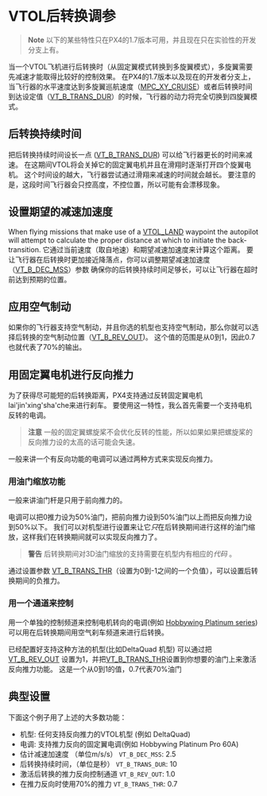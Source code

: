 # VTOL后转换调参

> **Note** 以下的某些特性只在PX4的1.7版本可用，并且现在只在实验性的开发分支上有。

当一个VTOL飞机进行后转换时（从固定翼模式转换到多旋翼模式），多旋翼需要先减速才能取得比较好的控制效果。 在PX4的1.7版本以及现在的开发者分支上，当飞行器的水平速度达到多旋翼巡航速度（[MPC_XY_CRUISE](../advanced_config/parameter_reference.md#MPC_XY_CRUISE)）或者后转换时间到达设定值（[VT_B_TRANS_DUR](../advanced_config/parameter_reference.md#VT_B_TRANS_DUR)）的时候，飞行器的动力将完全切换到四旋翼模式。

## 后转换持续时间

把后转换持续时间设长一点 ([VT_B_TRANS_DUR](../advanced_config/parameter_reference.md#VT_B_TRANS_DUR)) 可以给飞行器更长的时间来减速。 在这期间VTOL将会关掉它的固定翼电机并且在滑翔时逐渐打开四个旋翼电机。 这个时间设的越大，飞行器尝试通过滑翔来减速的时间就会越长。 要注意的是，这段时间飞行器会只控高度，不控位置，所以可能有会漂移现象。

## 设置期望的减速加速度

When flying missions that make use of a [VTOL_LAND](https://mavlink.io/en/messages/common.html#MAV_CMD_NAV_VTOL_LAND) waypoint the autopilot will attempt to calculate the proper distance at which to initiate the back-transition. 它通过当前速度（取自地速）和期望减速加速度来计算这个距离。 要让飞行器在后转换时更加接近降落点，你可以调整期望减速加速度（[VT_B_DEC_MSS](../advanced_config/parameter_reference.md#VT_B_DEC_MSS)）参数 确保你的后转换持续时间足够长，可以让飞行器在超时前达到预期的位置。

## 应用空气制动

如果你的飞行器支持空气制动，并且你选的机型也支持空气制动，那么你就可以选择后转换的空气制动位置（[VT_B_REV_OUT](../advanced_config/parameter_reference.md#VT_B_REV_OUT))。 这个值的范围是从0到1，因此0.7也就代表了70%的输出。

## 用固定翼电机进行反向推力

为了获得尽可能短的后转换距离，PX4支持通过反转固定翼电机lai'jin'xing'sha'che来进行刹车。 要使用这一特性，我么首先需要一个支持电机反转的电调。

> **注意** 一般的固定翼螺旋桨不会优化反转的性能，所以如果如果把螺旋桨的反向推力设的太高的话可能会失速。

一般来讲一个有反向功能的电调可以通过两种方式来实现反向推力。

### 用油门缩放功能

一般来讲油门杆是只用于前向推力的。

电调可以把0推力设为50%油门，把前向推力设到50%油门以上而把反向推力设到50%以下。 我们可以对机型进行设置来让它*只*在后转换期间进行这样的油门缩放，这样我们在转换期间就可以实现反向推力了。

> **警告** 后转换期间对3D油门缩放的支持需要在机型内有相应的*代码* 。

通过设置参数 [VT_B_TRANS_THR](../advanced_config/parameter_reference.md#VT_B_TRANS_THR)（设置为0到-1之间的一个负值），可以设置后转换期间的负推力。

### 用一个通道来控制

用一个单独的控制频道来控制电机转向的电调(例如 [Hobbywing Platinum series](http://a.hobbywing.com/category.php?id=44&filter_attr=6345.6346))可以用在后转换期间用空气刹车频道来进行后转换。

已经配置好支持这种方法的机型(比如DeltaQuad 机型) 可以通过把[VT_B_REV_OUT](../advanced_config/parameter_reference.md#VT_B_REV_OUT) 设置为1，并把[VT_B_TRANS_THR](../advanced_config/parameter_reference.md#VT_B_TRANS_THR)设置到你想要的油门上来激活反向推力功能。 这是一个从0到1的值，0.7代表70%油门

## 典型设置

下面这个例子用了上述的大多数功能：

- 机型: 任何支持反向推力的VTOL机型 (例如 DeltaQuad)
- 电调: 支持推力反向的固定翼电调(例如 Hobbywing Platinum Pro 60A)
- 估计减速加速度 （单位m/s/s） `VT_B_DEC_MSS`: 2.5
- 后转换持续时间，（单位是秒） `VT_B_TRANS_DUR`: 10
- 激活后转换的推力反向控制通道 `VT_B_REV_OUT`: 1.0
- 在推力反向时使用70%的推力 `VT_B_TRANS_THR`: 0.7